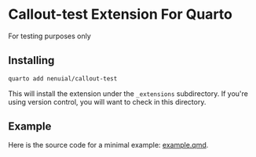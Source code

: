 # Callout-test Extension For Quarto

For testing purposes only

## Installing

```bash
quarto add nenuial/callout-test
```

This will install the extension under the `_extensions` subdirectory.
If you're using version control, you will want to check in this directory.

## Example

Here is the source code for a minimal example: [example.qmd](example.qmd).

